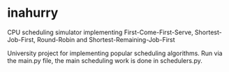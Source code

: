 # inahurry
CPU scheduling simulator implementing First-Come-First-Serve, Shortest-Job-First, Round-Robin and Shortest-Remaining-Job-First

University project for implementing popular scheduling algorithms. Run via the main.py file, the main scheduling work is done in schedulers.py.
